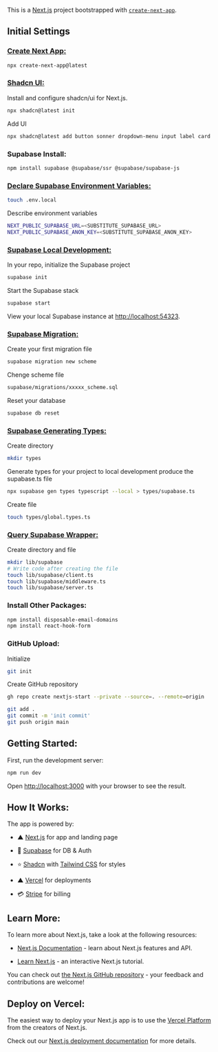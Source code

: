 This is a [Next.js](https://nextjs.org) project bootstrapped with [`create-next-app`](https://nextjs.org/docs/app/api-reference/cli/create-next-app).

## Initial Settings

### [Create Next App:](https://nextjs.org/docs/app/api-reference/cli/create-next-app)

```bash
npx create-next-app@latest
```

### [Shadcn UI:](https://ui.shadcn.com/docs/installation/next)

Install and configure shadcn/ui for Next.js.

```bash
npx shadcn@latest init
```

Add UI

```bash
npx shadcn@latest add button sonner dropdown-menu input label card
```

### Supabase Install:

```bash
npm install supabase @supabase/ssr @supabase/supabase-js
```

### [Declare Supabase Environment Variables:](https://supabase.com/docs/guides/getting-started/quickstarts/nextjs)

```bash
touch .env.local
```

Describe environment variables

```bash
NEXT_PUBLIC_SUPABASE_URL=<SUBSTITUTE_SUPABASE_URL>
NEXT_PUBLIC_SUPABASE_ANON_KEY=<SUBSTITUTE_SUPABASE_ANON_KEY>
```

### [Supabase Local Development:](https://supabase.com/docs/guides/local-development)

In your repo, initialize the Supabase project

```bash
supabase init
```

Start the Supabase stack

```bash
supabase start
```

View your local Supabase instance at [http://localhost:54323](http://localhost:54323).

### [Supabase Migration:](https://supabase.com/docs/guides/deployment/database-migrations)

Create your first migration file

```bash
supabase migration new scheme
```

Chenge scheme file

```bash
supabase/migrations/xxxxx_scheme.sql
```

Reset your database

```bash
supabase db reset
```

### [Supabase Generating Types:](https://supabase.com/docs/guides/api/rest/generating-types)

Create directory

```bash
mkdir types
```

Generate types for your project to local development produce the supabase.ts file

```bash
npx supabase gen types typescript --local > types/supabase.ts
```

Create file

```bash
touch types/global.types.ts
```

### [Query Supabase Wrapper:](https://supabase.com/docs/guides/getting-started/quickstarts/nextjs)

Create directory and file

```bash
mkdir lib/supabase
# Write code after creating the file
touch lib/supabase/client.ts
touch lib/supabase/middleware.ts
touch lib/supabase/server.ts
```

### Install Other Packages:

```bash
npm install disposable-email-domains
npm install react-hook-form
```

### GitHub Upload:

Initialize

```bash
git init
```

Create GitHub repository

```bash
gh repo create nextjs-start --private --source=. --remote=origin
```

```bash
git add .
git commit -m 'init commit'
git push origin main
```

## Getting Started:

First, run the development server:

```bash
npm run dev
```

Open [http://localhost:3000](http://localhost:3000) with your browser to see the result.

## How It Works:

The app is powered by:

- ▲ [Next.js](https://nextjs.org/) for app and landing page

- 🔋 [Supabase](https://supabase.com/) for DB & Auth

- ⭐️ [Shadcn](https://ui.shadcn.com/) with [Tailwind CSS](https://tailwindcss.com/) for styles

- ▲ [Vercel](https://vercel.com/new/clone?repository-url=https%3A%2F%2Fgithub.com%2Fleap-ai%2Fheadshots-starter%2Ftree%2Fmain&env=ASTRIA_API_KEY,APP_WEBHOOK_SECRET&envDescription=Set%20up%20environment%20variables%20for%20Leap%20AI%20and%20redirect%20URL%20in%20Supabase%20Auth%20dashboard.%20See%20.env.local.example%20for%20full%20config%20with%20Resend%20and%20Stripe.&envLink=https%3A%2F%2Fgithub.com%2Fleap-ai%2Fheadshots-starter%2Fblob%2Fmain%2F.env.local.example&project-name=headshots-starter-clone&repository-name=headshots-starter-clone&demo-title=AI%20Headshot%20Generator&demo-description=A%20Professional%20AI%20headshot%20generator%20starter%20kit%20powered%20by%20Next.js%2C%20Leap%20AI%2C%20and%20Vercel&demo-url=https%3A%2F%2Fwww.getheadshots.ai%2F&demo-image=https%3A%2F%2Fimages.ctfassets.net%2Fe5382hct74si%2F1CEDfTwO5vPEiNMgN2Y1t6%2F245d1e0c11c4d8e734fbe345b9ecdc7c%2Fdemo.png&integration-ids=oac_VqOgBHqhEoFTPzGkPd7L0iH6&external-id=https%3A%2F%2Fgithub.com%2Fleap-ai%2Fheadshots-starter%2Ftree%2Fmain) for deployments

- 💳 [Stripe](https://stripe.com/) for billing

## Learn More:

To learn more about Next.js, take a look at the following resources:

- [Next.js Documentation](https://nextjs.org/docs) - learn about Next.js features and API.

- [Learn Next.js](https://nextjs.org/learn) - an interactive Next.js tutorial.

You can check out [the Next.js GitHub repository](https://github.com/vercel/next.js) - your feedback and contributions are welcome!

## Deploy on Vercel:

The easiest way to deploy your Next.js app is to use the [Vercel Platform](https://vercel.com/new?utm_medium=default-template&filter=next.js&utm_source=create-next-app&utm_campaign=create-next-app-readme) from the creators of Next.js.

Check out our [Next.js deployment documentation](https://nextjs.org/docs/app/building-your-application/deploying) for more details.
